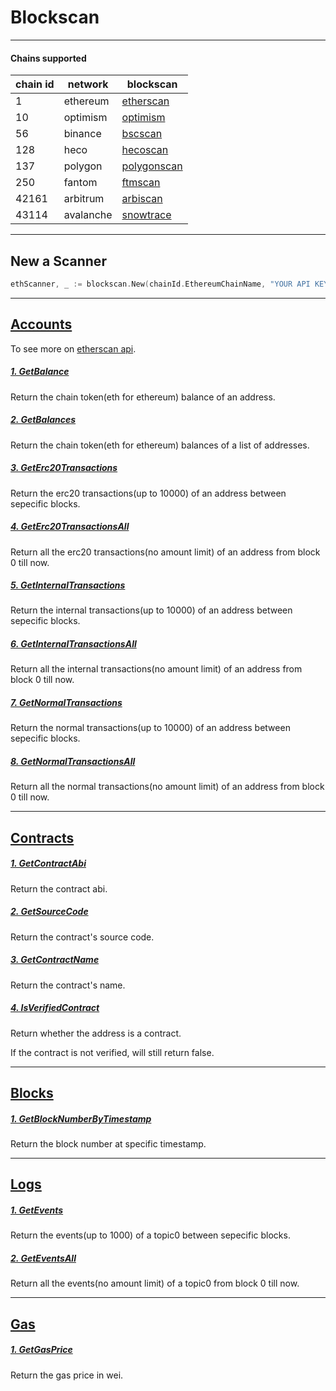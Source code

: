 # Blockscan

---

#### Chains supported

| chain id | network   | blockscan                                    |
| -------- | --------- | -------------------------------------------- |
| 1        | ethereum  | [etherscan](https://etherscan.io/)           |
| 10       | optimism  | [optimism](https://optimistic.etherscan.io/) |
| 56       | binance   | [bscscan](https://bscscan.com/)              |
| 128      | heco      | [hecoscan](https://hecoinfo.com/)            |
| 137      | polygon   | [polygonscan](https://polygonscan.com/)      |
| 250      | fantom    | [ftmscan](https://ftmscan.com/)              |
| 42161    | arbitrum  | [arbiscan](https://arbiscan.io/)             |
| 43114    | avalanche | [snowtrace](https://snowtrace.io/)           |

---

## New a Scanner

```go
ethScanner, _ := blockscan.New(chainId.EthereumChainName, "YOUR API KEY")
```

---

## [Accounts](./function_descriptions/accounts.md)

To see more on [etherscan api](https://docs.etherscan.io/api-endpoints/accounts).

##### [1. GetBalance](./function_descriptions/accounts.md#1-getbalance)

Return the chain token(eth for ethereum) balance of an address.

##### [2. GetBalances](./function_descriptions/accounts.md#2-getbalances)

Return the chain token(eth for ethereum) balances of a list of addresses.

##### [3. GetErc20Transactions](./function_descriptions/accounts.md#3-geterc20transactions)

Return the erc20 transactions(up to 10000) of an address between sepecific blocks.

##### [4. GetErc20TransactionsAll](./function_descriptions/accounts.md#4-geterc20transactionsall)

Return all the erc20 transactions(no amount limit) of an address from block 0 till now.

##### [5. GetInternalTransactions](./function_descriptions/accounts.md#5-getinternaltransactions)

Return the internal transactions(up to 10000) of an address between sepecific blocks.

##### [6. GetInternalTransactionsAll](./function_descriptions/accounts.md#6-getinternaltransactionsall)

Return all the internal transactions(no amount limit) of an address from block 0 till now.

##### [7. GetNormalTransactions](./function_descriptions/accounts.md#7-getnormaltransactions)

Return the normal transactions(up to 10000) of an address between sepecific blocks.

##### [8. GetNormalTransactionsAll](./function_descriptions/accounts.md#8-getnormaltransactionsall)

Return all the normal transactions(no amount limit) of an address from block 0 till now.

---

## [Contracts](./function_descriptions/contracts.md)

##### [1. GetContractAbi](./function_descriptions/contracts.md#1-getcontractabi)

Return the contract abi.

##### [2. GetSourceCode](./function_descriptions/contracts.md#2-getsourcecode)

Return the contract's source code.

##### [3. GetContractName](./function_descriptions/contracts.md#3-getcontractname)

Return the contract's name.

##### [4. IsVerifiedContract](./function_descriptions/contracts.md#4-isverifiedcontract)

Return whether the address is a contract.

If the contract is not verified, will still return false.

---

## [Blocks](./function_descriptions/blocks.md)

##### [1. GetBlockNumberByTimestamp](./function_descriptions/blocks.md#1-getblocknumberbytimestamp)

Return the block number at specific timestamp.

---

## [Logs](./function_descriptions/logs.md)

##### [1. GetEvents](./function_descriptions/logs.md#1-getevents)

Return the events(up to 1000) of a topic0 between sepecific blocks.

##### [2. GetEventsAll](./function_descriptions/logs.md#2-geteventsall)

Return all the events(no amount limit) of a topic0 from block 0 till now.

---

## [Gas](./function_descriptions/gas.md)

##### [1. GetGasPrice](./function_descriptions/gas.md#1-getgasprice)

Return the gas price in wei.

